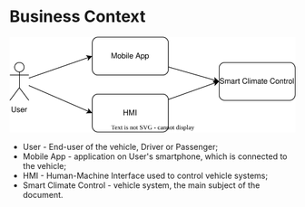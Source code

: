 # Business Context

![Business Context](../uml/02_business_context.svg)

* User - End-user of the vehicle, Driver or Passenger;
* Mobile App - application on User's smartphone, which is connected to the vehicle;
* HMI - Human-Machine Interface used to control vehicle systems;
* Smart Climate Control - vehicle system, the main subject of the document.
